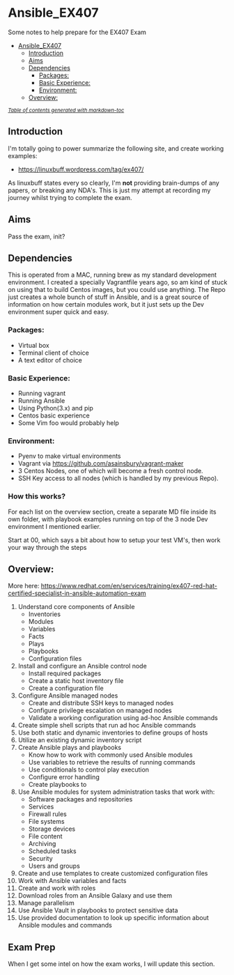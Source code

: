 # Ansible_EX407
Some notes to help prepare for the EX407 Exam

- [Ansible_EX407](#ansible-ex407)
  * [Introduction](#introduction)
  * [Aims](#aims)
  * [Dependencies](#dependencies)
    + [Packages:](#packages-)
    + [Basic Experience:](#basic-experience-)
    + [Environment:](#environment-)
  * [Overview:](#overview-)

<small><i><a href='http://ecotrust-canada.github.io/markdown-toc/'>Table of contents generated with markdown-toc</a></i></small>


## Introduction
I'm totally going to power summarize the following site, and create working examples:
- https://linuxbuff.wordpress.com/tag/ex407/

As linuxbuff states every so clearly, I'm <strong>not</strong> providing brain-dumps of any papers, or breaking any NDA's. This is just my attempt at recording my journey whilst trying to complete the exam.

## Aims
Pass the exam, init?

## Dependencies
This is operated from a MAC, running brew as my standard development environment.
I created a specially Vagrantfile years ago, so am kind of stuck on using that to build Centos images, but you could use anything.
The Repo just creates a whole bunch of stuff in Ansible, and is a great source of information on how certain modules work, but it just sets up the Dev environment super quick and easy.

### Packages:
- Virtual box
- Terminal client of choice
- A text editor of choice


### Basic Experience:
- Running vagrant 
- Running Ansible
- Using Python(3.x) and pip 
- Centos basic experience
- Some Vim foo would probably help


### Environment:
- Pyenv to make virtual environments
- Vagrant via https://github.com/asainsbury/vagrant-maker
- 3 Centos Nodes, one of which will become a fresh control node.
- SSH Key access to all nodes (which is handled by my previous Repo).

### How this works?
For each list on the overview section, create a separate MD file inside its own folder, with playbook examples running on top of the 3 node Dev environment I mentioned earlier.

Start at 00, which says a bit about how to setup your test VM's, then work your way through the steps 

## Overview:
More here:
https://www.redhat.com/en/services/training/ex407-red-hat-certified-specialist-in-ansible-automation-exam

1. Understand core components of Ansible
	- Inventories
	- Modules
	- Variables
	- Facts
	- Plays
	- Playbooks
	- Configuration files
2. Install and configure an Ansible control node
	- Install required packages
	- Create a static host inventory file
	- Create a configuration file
3. Configure Ansible managed nodes
	- Create and distribute SSH keys to managed nodes
	- Configure privilege escalation on managed nodes
	- Validate a working configuration using ad-hoc Ansible commands
4. Create simple shell scripts that run ad hoc Ansible commands
5. Use both static and dynamic inventories to define groups of hosts
6. Utilize an existing dynamic inventory script
7. Create Ansible plays and playbooks
	- Know how to work with commonly used Ansible modules
	- Use variables to retrieve the results of running commands
	- Use conditionals to control play execution
	- Configure error handling
	- Create playbooks to
8. Use Ansible modules for system administration tasks that work with:
	- Software packages and repositories
	- Services
	- Firewall rules
	- File systems
	- Storage devices
	- File content
	- Archiving
	- Scheduled tasks
	- Security
	- Users and groups
9. Create and use templates to create customized configuration files
10. Work with Ansible variables and facts
11. Create and work with roles
12. Download roles from an Ansible Galaxy and use them
13. Manage parallelism
14. Use Ansible Vault in playbooks to protect sensitive data
15. Use provided documentation to look up specific information about Ansible modules and commands

## Exam Prep
When I get some intel on how the exam works, I will update this section.


